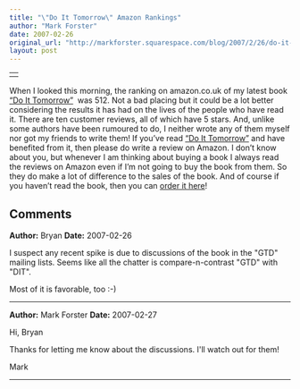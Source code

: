 ```yaml
---
title: "\"Do It Tomorrow\" Amazon Rankings"
author: "Mark Forster"
date: 2007-02-26
original_url: "http://markforster.squarespace.com/blog/2007/2/26/do-it-tomorrow-amazon-rankings.html"
layout: post
---
```


|  |
| --- |
| <!-- google\_ad\_client = "pub-5784117306836891"; google\_ad\_width = 200; google\_ad\_height = 200; google\_ad\_format = "200x200\_as"; google\_ad\_type = "text\_image"; //2007-02-05: tablesquare google\_ad\_channel = "2626112716"; google\_color\_border = "FFFFFF"; google\_color\_bg = "ffffff"; google\_color\_link = "0000FF"; google\_color\_text = "000000"; google\_color\_url = "ffffff"; //--> |

When I looked this morning, the ranking on amazon.co.uk of my latest book [“Do It Tomorrow”](http://www.amazon.co.uk/dp/0340909129?tag=markforstthet-21&camp=1406&creative=6394&linkCode=as1&creativeASIN=0340909129&adid=15A6MEDSE3SGM0V5NTW1&)  was 512. Not a bad placing but it could be a lot better considering the results it has had on the lives of the people who have read it. There are ten customer reviews, all of which have 5 stars. And, unlike some authors have been rumoured to do, I neither wrote any of them myself nor got my friends to write them!
If you’ve read [“Do It Tomorrow”](http://www.amazon.co.uk/dp/0340909129?tag=markforstthet-21&camp=1406&creative=6394&linkCode=as1&creativeASIN=0340909129&adid=15A6MEDSE3SGM0V5NTW1&) and have benefited from it, then please do write a review on Amazon. I don’t know about you, but whenever I am thinking about buying a book I always read the reviews on Amazon even if I’m not going to buy the book from them. So they do make a lot of difference to the sales of the book.
And of course if you haven’t read the book, then you can [order it here](http://www.amazon.co.uk/dp/0340909129?tag=markforstthet-21&camp=1406&creative=6394&linkCode=as1&creativeASIN=0340909129&adid=15A6MEDSE3SGM0V5NTW1&)!

## Comments

**Author:** Bryan
**Date:** 2007-02-26

I suspect any recent spike is due to discussions of the book in the "GTD" mailing lists. Seems like all the chatter is compare-n-contrast "GTD" with "DIT".  
  
Most of it is favorable, too :-)

---

**Author:** Mark Forster
**Date:** 2007-02-27

Hi, Bryan  
  
Thanks for letting me know about the discussions. I'll watch out for them!  
  
Mark

---
